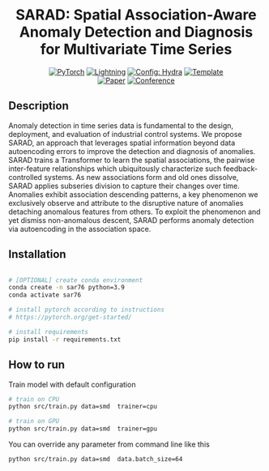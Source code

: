 <div align="center">

# SARAD: Spatial Association-Aware Anomaly Detection and Diagnosis for Multivariate Time Series

<a href="https://pytorch.org/get-started/locally/"><img alt="PyTorch" src="https://img.shields.io/badge/PyTorch-ee4c2c?logo=pytorch&logoColor=white"></a>
<a href="https://pytorchlightning.ai/"><img alt="Lightning" src="https://img.shields.io/badge/-Lightning-792ee5?logo=pytorchlightning&logoColor=white"></a>
<a href="https://hydra.cc/"><img alt="Config: Hydra" src="https://img.shields.io/badge/Config-Hydra-89b8cd"></a>
<a href="https://github.com/ashleve/lightning-hydra-template"><img alt="Template" src="https://img.shields.io/badge/-Lightning--Hydra--Template-017F2F?style=flat&logo=github&labelColor=gray"></a><br>
[![Paper](https://img.shields.io/badge/paper-neurips.2024.94119-B31B1B.svg)](https://neurips.cc/virtual/2024/poster/94119)
[![Conference](https://img.shields.io/badge/NeurIPS-2024-4b44ce.svg)](https://neurips.cc)

</div>

## Description
Anomaly detection in time series data is fundamental to the design, deployment, and evaluation of industrial control systems. We propose SARAD, an approach that leverages spatial information beyond data autoencoding errors to improve the detection and diagnosis of anomalies. SARAD trains a Transformer to learn the spatial associations, the pairwise inter-feature relationships which ubiquitously characterize such feedback-controlled systems. As new associations form and old ones dissolve, SARAD applies subseries division to capture their changes over time. Anomalies exhibit association descending patterns, a key phenomenon we exclusively observe and attribute to the disruptive nature of anomalies detaching anomalous features from others. To exploit the phenomenon and yet dismiss non-anomalous descent, SARAD performs anomaly detection via autoencoding in the association space.

## Installation

```bash

# [OPTIONAL] create conda environment
conda create -n sar76 python=3.9
conda activate sar76

# install pytorch according to instructions
# https://pytorch.org/get-started/

# install requirements
pip install -r requirements.txt
```


## How to run

Train model with default configuration

```bash
# train on CPU
python src/train.py data=smd  trainer=cpu

# train on GPU
python src/train.py data=smd  trainer=gpu
```


You can override any parameter from command line like this

```bash
python src/train.py data=smd  data.batch_size=64
```
